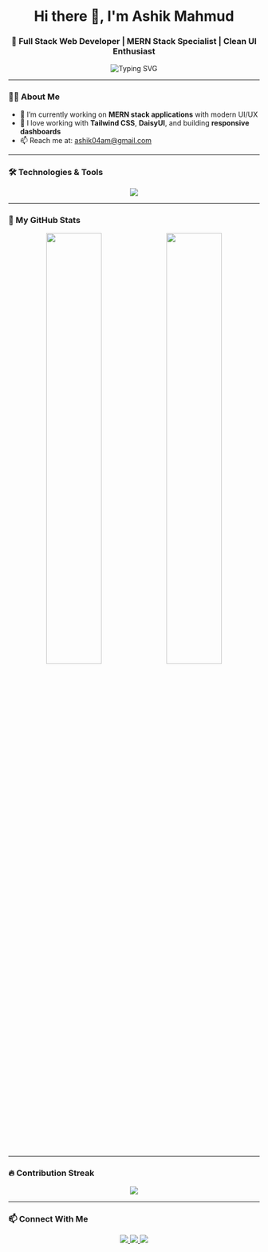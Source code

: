 <h1 align="center">Hi there 👋, I'm Ashik Mahmud</h1>
<h3 align="center">🚀 Full Stack Web Developer | MERN Stack Specialist | Clean UI Enthusiast</h3>

<p align="center">
  <img src="https://readme-typing-svg.demolab.com?font=Fira+Code&pause=1000&color=38BDF8&center=true&vCenter=true&width=435&lines=Building+Scalable+Web+Apps;Clean+UI+with+Tailwind+CSS;MERN+Stack+Expert;Always+Learning+%26+Improving" alt="Typing SVG" />
</p>

---

### 🧑‍💻 About Me

- 🔭 I’m currently working on **MERN stack applications** with modern UI/UX
- 🌱 I love working with **Tailwind CSS**, **DaisyUI**, and building **responsive dashboards**
- 📫 Reach me at: ashik04am@gmail.com


---

### 🛠️ Technologies & Tools

<p align="center">
  <img src="https://skillicons.dev/icons?i=html,css,js,react,nodejs,express,mongodb,tailwind,github,vscode,figma,git,bootstrap" />
</p>

---

### 🚀 My GitHub Stats

<p align="center">
  <img width="47%" src="https://github-readme-stats.vercel.app/api?username=ashikmahmud&show_icons=true&theme=tokyonight" />
  <img width="47%" src="https://github-readme-stats.vercel.app/api/top-langs/?username=ashikmahmud&layout=compact&theme=tokyonight" />
</p>

---

### 🔥 Contribution Streak

<p align="center">
  <img src="https://github-readme-streak-stats.herokuapp.com/?user=ashikmahmud&theme=tokyonight" />
</p>

---

### 📫 Connect With Me

<p align="center">
  <a href="https://www.linkedin.com/in/yourlinkedin" target="_blank">
    <img src="https://img.shields.io/badge/LinkedIn-blue?logo=linkedin&style=for-the-badge" />
  </a>
  <a href="mailto:your.email@example.com">
    <img src="https://img.shields.io/badge/Gmail-red?logo=gmail&style=for-the-badge" />
  </a>
  <a href="https://github.com/ashikmahmud">
    <img src="https://img.shields.io/badge/GitHub-black?logo=github&style=for-the-badge" />
  </a>
</p>
